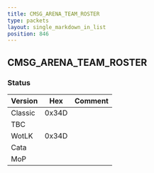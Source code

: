 ```yaml
---
title: CMSG_ARENA_TEAM_ROSTER
type: packets
layout: single_markdown_in_list
position: 846
---
```


## CMSG_ARENA_TEAM_ROSTER

### Status

Version    | Hex        | Comment
---------- | ---------- | ---------- 
Classic    | 0x34D      | 
TBC        |            | 
WotLK      | 0x34D      | 
Cata       |            | 
MoP        |            | 